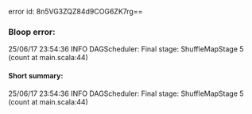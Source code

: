 error id: 8n5VG3ZQZ84d9COG6ZK7rg==
### Bloop error:

25/06/17 23:54:36 INFO DAGScheduler: Final stage: ShuffleMapStage 5 (count at main.scala:44)
#### Short summary: 

25/06/17 23:54:36 INFO DAGScheduler: Final stage: ShuffleMapStage 5 (count at main.scala:44)